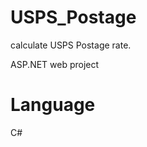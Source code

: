 USPS_Postage
============

calculate USPS Postage rate. 

ASP.NET web project 

Language
========
C#